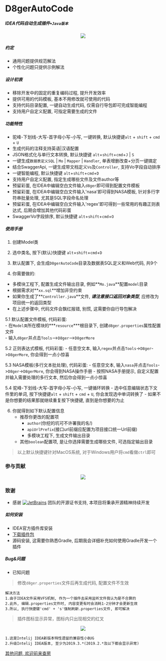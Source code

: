 # D8gerAutoCode
##### IDEA代码自动生成插件•`Java版本`
<div align="center">
    <img src="http://file.debuggerpowerzcy.top/power/R-D8ger.png" /> 
</div>

##### 约定
- 通用问题提供规范解法
- 个性化问题只提供示例解法

##### 设计初衷
- 移除开发中的固定的重复编码过程, 提升开发效率
- 提供可用的代码模板, 基本不用修改就可使用的代码
- 支持代码目录配置, 一键自动生成代码, 仅需自行导包即可完成智能编程
- 支持用户自定义配置, 可指定需要生成的文件


##### 功能特性
- 驼峰-下划线-大写-首字母小写-小写, 一键转换, 默认快捷键`alt` + `shift` + `cmd` + `U`  
- 生成代码的注释支持英语|汉语配置
- JSON格式化与单行文本转换, 默认快捷键 `alt`+`shift`+`cmd`+`J` | `S`
- 一键生成`数据表定义SQL` | `Mo` | `Mapper` | `Handler`, 单表增删改查+分页一键搞定
- 结合SwaggerApi, 一键生成带文档定义`Vo`及`Controller`, 支持Vo字段自动排序
- 一键智能编程, 默认快捷键 `alt`+`shift`+`cmd`+`D`
- 支持用户自定义配置, 指定生成哪些文件及文件author等
- 预留彩蛋, 在IDEA中编辑空白文件输入`d8ger`即可得到配置文件模板
- 预留彩蛋, 在IDEA中编辑空白文件输入'nasa'即可得到NASA模板, 针对多行字符串批量处理, 尤其是SQL字段命名处理   
- 预留彩蛋, 在IDEA中编辑空白文件输入'regex'即可得到一些常用的有趣正则表达式, 后期会增加其他代码彩蛋
- SwaggerVo字段排序, 默认快捷键 `alt`+`shift`+`cmd`+`O`


##### 使用手册
1. 创建Model类  

2. 选中类名, 按下(默认)快捷键 `alt`+`shift`+`cmd`+`D`  

3. 默认配置下, 会生成`D8gerAutoCode`目录及数据表SQL定义和Web代码, 共9个  

4. 你需要做的:
- 多模块工程下, 配置生成文件输出目录, 例如**`Mo.java`**配置`model`目录  
- 根据需求对**`xx.sql`**增加非空约束  
- 如果你生成了**`Controller.java`**文件, ***请注意接口返回对象类型***, 应修改为项目统一的返回类型  
- 在上述步骤中, 代码文件会飘红报错, 别慌, 这需要你自行导包解决  

5.1 默认配置文件模板, 代码彩蛋:  
    - 在`Model类`所在模块的***`resource`***根目录下, 创建`d8ger.properties`属性配置文件  
    - 输入`d8ger`并点击`Tools`-->`D8ger`-->`D8gerMore`

5.2 正则表达式模板, 代码彩蛋:
    - 任意空文本, 输入`regex`并点击`Tools`->`D8ger`->`D8gerMore`, 你会得到一点小惊喜

5.3 NASA模板(多行文本批处理), 代码彩蛋:
    - 任意空文本, 输入`nasa`并点击`Tools`->`D8ger`->`D8gerMore`, 你会得到NASA操作手册
    - 按照NASA手册提示, 自定义配置并输入需要处理的多行文本, 然后你会得到一点小惊喜

5.4 驼峰-下划线-大写-首字母小写-小写, 一键循环转换
    - 选中任意编辑状态下文件里的单词, 按下快捷键`alt` + `shift` + `cmd` + `U`, 你会发现选中单词转换了
    - 如果不是你想要的结果那就继续重复按下快捷键, 直到是你想要的为止

6. 你就得到如下默认配置信息  
    - 推荐你更改的配置项  
        - `author`(你挖的坑可不许署我的名!)  
        - `apiUrlPrefix`(接口url前缀应配置为项目接口统一Url前缀)  
        - 多模块工程下, 生成文件输出目录
    - 其他`boolean`配置项, 是让你选择需要生成哪些文件, 可选指定输出目录  

>以上默认快捷键针对MacOS系统, 对于Windows用户将`cmd`看做`ctrl`即可

### 参与贡献
<div align="center">
    <img src="http://file.debuggerpowerzcy.top/power/2020-660X466-D8gerAutoCode.jpeg" /> 
</div>

### 致谢

- 感谢 [![JetBrains](http://file.debuggerpowerzcy.top/power/jetbrains-variant-4.svg)](https://www.jetbrains.com/idea) 团队的开源证书支持, 本项目将秉承开源精神持续开发

##### 如何安装
- IDEA官方插件库安装  
- [下载插件包](http://file.debuggerpowerzcy.top/power/D8gerAutoCode-2.5.zip)  
- 源码安装, 这需要你熟悉Gradle, 后期我会详细补充如何使用Gradle开发一个插件  

##### Bug&问题
- 已知问题
>修改`d8ger.properties`文件后再生成代码, 配置文件不生效

```
解决方法
1.由于IDEA文件采用VFS机制, 作为一个插件去采用监听文件我认为是不合算的
2.此外, 编辑.properties文件时, 内容变更有时会消耗1-2分钟才会更新生效
3.所以, 执行快捷键'cmd' + 's'强制刷新.properties文件, 即可解决
```

> 插件图标显示异常，图标内只出现相交的红叉
<div align="center">
    <img src="http://file.debuggerpowerzcy.top/power/W-D8ger.png" /> 
</div>

```
1.这是Intelij IDEA新版本特性遗留的兼容性小BUG
2.升级Intelij IDEA版本, 至少为2019.3.*(2019.2.*及以下都会显示异常)
```

[其他问题, 欢迎前来查房](https://github.com/caofanCPU/D8gerAutoCode/issues)
